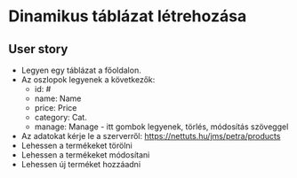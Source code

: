 # Dinamikus táblázat létrehozása

## User story
- Legyen egy táblázat a főoldalon.
- Az oszlopok legyenek a következők:
    - id: #
    - name: Name
    - price: Price
    - category: Cat.
    - manage: Manage - itt gombok legyenek, törlés, módosítás szöveggel
- Az adatokat kérje le a szerverről: https://nettuts.hu/jms/petra/products
- Lehessen a termékeket törölni
- Lehessen a termékeket módosítani
- Lehessen új terméket hozzáadni
